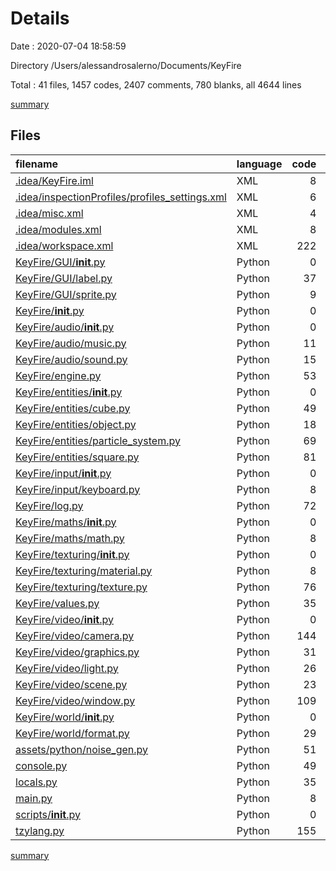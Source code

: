 # Details

Date : 2020-07-04 18:58:59

Directory /Users/alessandrosalerno/Documents/KeyFire

Total : 41 files,  1457 codes, 2407 comments, 780 blanks, all 4644 lines

[summary](results.md)

## Files
| filename | language | code | comment | blank | total |
| :--- | :--- | ---: | ---: | ---: | ---: |
| [.idea/KeyFire.iml](/.idea/KeyFire.iml) | XML | 8 | 0 | 0 | 8 |
| [.idea/inspectionProfiles/profiles_settings.xml](/.idea/inspectionProfiles/profiles_settings.xml) | XML | 6 | 0 | 0 | 6 |
| [.idea/misc.xml](/.idea/misc.xml) | XML | 4 | 0 | 0 | 4 |
| [.idea/modules.xml](/.idea/modules.xml) | XML | 8 | 0 | 0 | 8 |
| [.idea/workspace.xml](/.idea/workspace.xml) | XML | 222 | 0 | 0 | 222 |
| [KeyFire/GUI/__init__.py](/KeyFire/GUI/__init__.py) | Python | 0 | 48 | 4 | 52 |
| [KeyFire/GUI/label.py](/KeyFire/GUI/label.py) | Python | 37 | 100 | 27 | 164 |
| [KeyFire/GUI/sprite.py](/KeyFire/GUI/sprite.py) | Python | 9 | 59 | 13 | 81 |
| [KeyFire/__init__.py](/KeyFire/__init__.py) | Python | 0 | 48 | 4 | 52 |
| [KeyFire/audio/__init__.py](/KeyFire/audio/__init__.py) | Python | 0 | 48 | 4 | 52 |
| [KeyFire/audio/music.py](/KeyFire/audio/music.py) | Python | 11 | 67 | 14 | 92 |
| [KeyFire/audio/sound.py](/KeyFire/audio/sound.py) | Python | 15 | 76 | 19 | 110 |
| [KeyFire/engine.py](/KeyFire/engine.py) | Python | 53 | 57 | 34 | 144 |
| [KeyFire/entities/__init__.py](/KeyFire/entities/__init__.py) | Python | 0 | 48 | 4 | 52 |
| [KeyFire/entities/cube.py](/KeyFire/entities/cube.py) | Python | 49 | 84 | 31 | 164 |
| [KeyFire/entities/object.py](/KeyFire/entities/object.py) | Python | 18 | 100 | 25 | 143 |
| [KeyFire/entities/particle_system.py](/KeyFire/entities/particle_system.py) | Python | 69 | 125 | 51 | 245 |
| [KeyFire/entities/square.py](/KeyFire/entities/square.py) | Python | 81 | 118 | 62 | 261 |
| [KeyFire/input/__init__.py](/KeyFire/input/__init__.py) | Python | 0 | 48 | 4 | 52 |
| [KeyFire/input/keyboard.py](/KeyFire/input/keyboard.py) | Python | 8 | 67 | 14 | 89 |
| [KeyFire/log.py](/KeyFire/log.py) | Python | 72 | 102 | 35 | 209 |
| [KeyFire/maths/__init__.py](/KeyFire/maths/__init__.py) | Python | 0 | 48 | 4 | 52 |
| [KeyFire/maths/math.py](/KeyFire/maths/math.py) | Python | 8 | 57 | 10 | 75 |
| [KeyFire/texturing/__init__.py](/KeyFire/texturing/__init__.py) | Python | 0 | 48 | 4 | 52 |
| [KeyFire/texturing/material.py](/KeyFire/texturing/material.py) | Python | 8 | 56 | 10 | 74 |
| [KeyFire/texturing/texture.py](/KeyFire/texturing/texture.py) | Python | 76 | 68 | 38 | 182 |
| [KeyFire/values.py](/KeyFire/values.py) | Python | 35 | 48 | 10 | 93 |
| [KeyFire/video/__init__.py](/KeyFire/video/__init__.py) | Python | 0 | 48 | 4 | 52 |
| [KeyFire/video/camera.py](/KeyFire/video/camera.py) | Python | 144 | 107 | 73 | 324 |
| [KeyFire/video/graphics.py](/KeyFire/video/graphics.py) | Python | 31 | 78 | 25 | 134 |
| [KeyFire/video/light.py](/KeyFire/video/light.py) | Python | 26 | 72 | 20 | 118 |
| [KeyFire/video/scene.py](/KeyFire/video/scene.py) | Python | 23 | 60 | 17 | 100 |
| [KeyFire/video/window.py](/KeyFire/video/window.py) | Python | 109 | 160 | 74 | 343 |
| [KeyFire/world/__init__.py](/KeyFire/world/__init__.py) | Python | 0 | 48 | 4 | 52 |
| [KeyFire/world/format.py](/KeyFire/world/format.py) | Python | 29 | 99 | 35 | 163 |
| [assets/python/noise_gen.py](/assets/python/noise_gen.py) | Python | 51 | 0 | 14 | 65 |
| [console.py](/console.py) | Python | 49 | 48 | 31 | 128 |
| [locals.py](/locals.py) | Python | 35 | 52 | 5 | 92 |
| [main.py](/main.py) | Python | 8 | 53 | 9 | 70 |
| [scripts/__init__.py](/scripts/__init__.py) | Python | 0 | 48 | 4 | 52 |
| [tzylang.py](/tzylang.py) | Python | 155 | 14 | 44 | 213 |

[summary](results.md)